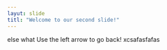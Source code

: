 ```yaml
---
layut: slide
titl: "Welcome to our second slide!"
---
```

else what
Use the left arrow to go back!
xcsafasfafas
